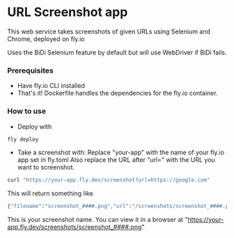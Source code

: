# URL Screenshot app

This web service takes screenshots of given URLs using Selenium and Chrome, deployed on fly.io

Uses the BiDi Selenium feature by default but will use WebDriver if BiDi fails.

### Prerequisites

- Have fly.io CLI installed
- That's it! Dockerfile handles the dependencies for the fly.io container.

### How to use

- Deploy with

```bash
fly deploy
```

- Take a screenshot with:
Replace "your-app" with the name of your fly.io app set in fly.toml
Also replace the URL after "url=" with the URL you want to screenshot.

```bash
curl "https://your-app.fly.dev/screenshot?url=https://google.com"
```

This will return something like

```bash
{"filename":"screenshot_####.png","url":"/screenshots/screenshot_####.png"}%
```

This is your screenshot name. You can view it in a browser at "<https://your-app.fly.dev/screenshots/screenshot_####.png>"

